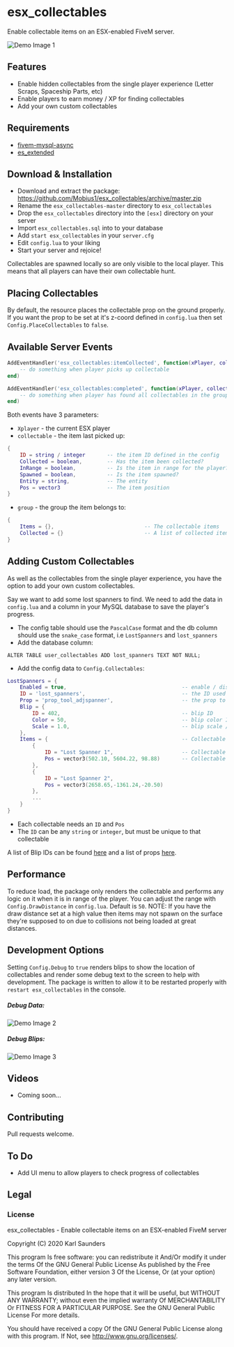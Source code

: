 # esx_collectables
Enable collectable items on an ESX-enabled FiveM server. 

![Demo Image 1](https://i.imgur.com/QEmZH7Z.gif)

## Features
* Enable hidden collectables from the single player experience (Letter Scraps, Spaceship Parts, etc)
* Enable players to earn money / XP for finding collectables
* Add your own custom collectables

## Requirements

* [fivem-mysql-async](https://github.com/brouznouf/fivem-mysql-async)
* [es_extended](https://github.com/ESX-Org/es_extended)

## Download & Installation

* Download and extract the package: https://github.com/Mobius1/esx_collectables/archive/master.zip
* Rename the `esx_collectables-master` directory to `esx_collectables`
* Drop the `esx_collectables` directory into the `[esx]` directory on your server
* Import `esx_collectables.sql` into to your database
* Add `start esx_collectables` in your `server.cfg`
* Edit `config.lua` to your liking
* Start your server and rejoice!

Collectables are spawned locally so are only visible to the local player. This means that all players can have their own collectable hunt.

## Placing Collectables
By default, the resource places the collectable prop on the ground properly. If you want the prop to be set at it's z-coord defined in `config.lua` then set `Config.PlaceCollectables` to `false`.

## Available Server Events

```lua
AddEventHandler('esx_collectables:itemCollected', function(xPlayer, collectable, group)
    -- do something when player picks up collectable
end)

AddEventHandler('esx_collectables:completed', function(xPlayer, collectable, group)
    -- do something when player has found all collectables in the group
end)
```

Both events have 3 parameters:
* `Xplayer` -  the current ESX player
* `collectable` - the item last picked up:
```lua
{
    ID = string / integer       -- the item ID defined in the config
    Collected = boolean,        -- Has the item been collected?
    InRange = boolean,          -- Is the item in range for the player?
    Spawned = boolean,          -- Is the item spawned?
    Entity = string,            -- The entity
    Pos = vector3               -- The item position
}
```
* `group` - the group the item belongs to:
```lua
{
    Items = {},                             -- The collectable items
    Collected = {}                          -- A list of collected item IDs
}
```


## Adding Custom Collectables
As well as the collectables from the single player experience, you have the option to add your own custom collectables.

Say we want to add some lost spanners to find. We need to add the data in `config.lua` and a column in your MySQL database to save the player's progress.

* The config table should use the `PascalCase` format and the db column should use the `snake_case` format, i.e `LostSpanners` and `lost_spanners`
* Add the database column:
```mysql
ALTER TABLE user_collectables ADD lost_spanners TEXT NOT NULL;
```
* Add the config data to `Config.Collectables`:
```lua
LostSpanners = {
    Enabled = true,                                     -- enable / disable the collectables
    ID = 'lost_spanners',                               -- the ID used for the MySQL database column
    Prop = 'prop_tool_adjspanner',                      -- the prop to spawn for the player to collect
    Blip = {
        ID = 402,                                       -- blip ID
        Color = 50,                                     -- blip color ID
        Scale = 1.0,                                    -- blip scale / size
    },
    Items = {                                           -- Collectable items list
        {
            ID = "Lost Spanner 1",                      -- Collectable ID / name
            Pos = vector3(502.10, 5604.22, 98.88)       -- Collectable coordinates
        },
        {
            ID = "Lost Spanner 2",
            Pos = vector3(2658.65,-1361.24,-20.50)
        },
        ...
    }  
}
```

* Each collectable needs an `ID` and `Pos`
* The `ID` can be any `string` or `integer`, but must be unique to that collectable

A list of Blip IDs can be found [here](https://wiki.gtanet.work/index.php?title=Blips) and a list of props [here](https://pastebin.com/2BdvLA4R).

## Performance
To reduce load, the package only renders the collectable and performs any logic on it when it is in range of the player. You can adjust the range with `Config.DrawDistance` in `config.lua`. Default is `50`. NOTE: If you have the draw distance set at a high value then items may not spawn on the surface they're supposed to on due to collisions not being loaded at great distances.

## Development Options
Setting `Config.Debug` to `true` renders blips to show the location of collectables and render some debug text to the screen to help with development. The package is written to allow it to be restarted properly with `restart esx_collectables` in the console.

##### Debug Data:
![Demo Image 2](https://i.imgur.com/oaqJkTJ.jpg)

##### Debug Blips:
![Demo Image 3](https://i.imgur.com/w3HRRPn.jpg)

## Videos

* Coming soon...

## Contributing
Pull requests welcome.

## To Do
* Add UI menu to allow players to check progress of collectables

## Legal

### License

esx_collectables - Enable collectable items on an ESX-enabled FiveM server

Copyright (C) 2020 Karl Saunders

This program Is free software: you can redistribute it And/Or modify it under the terms Of the GNU General Public License As published by the Free Software Foundation, either version 3 Of the License, Or (at your option) any later version.

This program Is distributed In the hope that it will be useful, but WITHOUT ANY WARRANTY; without even the implied warranty Of MERCHANTABILITY Or FITNESS FOR A PARTICULAR PURPOSE. See the GNU General Public License For more details.

You should have received a copy Of the GNU General Public License along with this program. If Not, see http://www.gnu.org/licenses/.